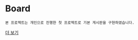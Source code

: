 # Board
```
본 프로젝트는 개인으로 진행한 첫 프로젝트로 기본 게시판을 구현하였습니다.
```
[더 보기](https://www.notion.so/Basic-Board-6b6e2921e36c405697ea0c8cc05a0d23)

